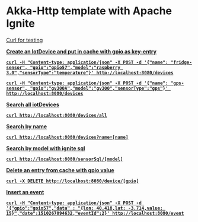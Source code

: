 # Akka-Http template with Apache Ignite

<u>Curl for testing

<b>Create an IotDevice and put in cache with gpio as key-entry

    curl -H "Content-type: application/json" -X POST -d '{"name": "fridge-sensor", "gpio":"gpio57","model":"raspberry 3.0","sensorType":"temperature"}' http://localhost:8080/devices

    curl -H "Content-type: application/json" -X POST -d '{"name": "gps-sensor", "gpio":"gv300A","model":"gv300","sensorType":"gps"}' http://localhost:8080/devices


<b>Search all iotDevices
    
    curl http://localhost:8080/devices/all


<b>Search by name
     
    curl http://localhost:8080/devices?name=[name]

<b>Search by model with ignite sql 
     
    curl http://localhost:8080/sensorSql/[model]
  
<b>Delete an entry from cache with gpio value
     
    curl -X DELETE http://localhost:8080/device/[gpio]
    
<b>Insert an event 

    curl -H "Content-type: application/json" -X POST -d '{"gpio":"gpio57","data" : "{lon: 40.418,lat: -3.714,value: 15}","date":1510267094632,"eventId":2}' http://localhost:8080/event
    
    
